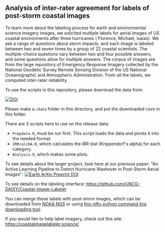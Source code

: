 ## Analysis of inter-rater agreement for labels of post-storm coastal images

To learn more about the labeling process for earth and environmental science imagery images, we solicited multiple labels for aerial images of US coastal environments after three hurricanes ( Florence, Michael, Isaias). We ask a range of questions about storm impacts, and each image is labeled between two and seven times by a group of 22 coastal scientists. The multiple-choice questions vary between two and four possible answers, and some questions allow for multiple answers. The corpus of images are from the large repository of Emergency Response Imagery collected by the National Geodetic Survey Remote Sensing Division of the US National Oceanographic and Atmospheric Administration. From all the labels, we computed inter-rater reliability.

To use the scripts in this repository, please download the data from:

 [![DOI](https://zenodo.org/badge/DOI/10.5281/zenodo.4694325.svg)](https://doi.org/10.5281/zenodo.4694325)

Please make a `/data` folder in this directory, and put the downloaded csvs in this folder.

There are 3 scripts here to use on the release data:

- `Prepdata.R`, must be run first. This script loads the data and pivots it into the needed format.
- `IRRcalcKA.R`, which calculates the IRR stat (Krippendorf's alpha) for each category.
- `Analysis.R`, which makes some plots.

To see details about the larger project, look here at our previous paper: "An Active Learning Pipeline to Detect Hurricane Washover in Post-Storm Aerial Images": [![Earth ArXiv Preprint
DOI](https://img.shields.io/badge/%F0%9F%8C%8D%F0%9F%8C%8F%F0%9F%8C%8E%20EarthArXiv-doi.org%2F10.31223%2FX5JW23-%23FF7F2A)](https://doi.org/10.31223/X5JW23)

To see details on the labeling interface: https://github.com/UNCG-DAISY/Coastal-Image-Labeler

You can merge these labels with post-storm images, which can be downloaded from [NOAA NGS](https://storms.ngs.noaa.gov/) or using [this nifty python command line downloading tool](https://github.com/UNCG-DAISY/psi-collect). 

If you would like to help label imagery, check out this site: https://coastalimagelabeler.science/